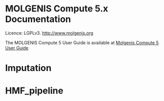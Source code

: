 # MOLGENIS Compute 5.x Documentation

Licence: LGPLv3. http://www.molgenis.org

The MOLGENIS Compute 5 User Guide is available at <a href="https://rawgithub.com/georgebyelas/molgenis/master/molgenis-compute-core/README.html"> Molgenis Compute 5 User Guide</a>

# Imputation
# HMF_pipeline
